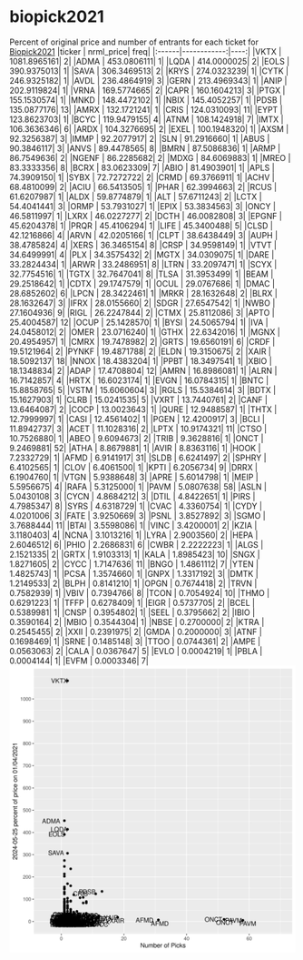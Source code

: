 # biopick2021
Percent of original price and number of entrants for each ticket for [Biopick2021](https://twitter.com/hashtag/Biopick2021)
|ticker |   nrml_price| freq|
|:------|------------:|----:|
|VKTX   | 1081.8965161|    2|
|ADMA   |  453.0806111|    1|
|LQDA   |  414.0000025|    2|
|EOLS   |  390.9375013|    1|
|SAVA   |  306.3469513|    2|
|KRYS   |  274.0323239|    1|
|CYTK   |  246.9325182|    1|
|AVDL   |  236.4864919|    3|
|GERN   |  213.4969343|    1|
|ANIP   |  202.9119824|    1|
|VRNA   |  169.5774665|    2|
|CAPR   |  160.1604213|    3|
|PTGX   |  155.1530574|    1|
|MNKD   |  148.4472102|    1|
|NBIX   |  145.4052257|    1|
|PDSB   |  135.0877176|   13|
|AMRX   |  132.1721241|    1|
|CRIS   |  124.0310093|   11|
|EYPT   |  123.8623703|    1|
|BCYC   |  119.9479155|    4|
|ATNM   |  108.1424918|    7|
|IMTX   |  106.3636346|    6|
|ARDX   |  104.3276695|    2|
|EXEL   |  100.1948320|    1|
|AXSM   |   92.3256387|    3|
|IMMP   |   92.2077917|    2|
|SLN    |   91.2916660|    1|
|ABUS   |   90.3846117|    3|
|ANVS   |   89.4478565|    8|
|BMRN   |   87.5086836|    1|
|ARMP   |   86.7549636|    2|
|NGENF  |   86.2285682|    2|
|MDXG   |   84.6069883|    1|
|MREO   |   83.3333356|    8|
|BCRX   |   83.0623309|    7|
|ABIO   |   81.4903901|    1|
|APLS   |   74.3909150|    1|
|SYBX   |   72.7272722|    2|
|CRMD   |   69.3766911|    1|
|ACHV   |   68.4810099|    2|
|ACIU   |   66.5413505|    1|
|PHAR   |   62.3994663|    2|
|RCUS   |   61.6207987|    1|
|ALDX   |   59.8774879|    1|
|ALT    |   57.6711243|    2|
|LCTX   |   54.4041441|    3|
|ORMP   |   53.7931027|    1|
|EPIX   |   53.3834563|    3|
|ONCY   |   46.5811997|    1|
|LXRX   |   46.0227277|    2|
|DCTH   |   46.0082808|    3|
|EPGNF  |   45.6204378|    1|
|PRQR   |   45.4106294|    1|
|LIFE   |   45.3400488|    5|
|CLSD   |   42.1216866|    4|
|ARVN   |   42.0205166|    1|
|CLPT   |   38.6438449|    3|
|AUPH   |   38.4785824|    4|
|XERS   |   36.3465154|    8|
|CRSP   |   34.9598149|    1|
|VTVT   |   34.6499991|    4|
|PLX    |   34.3575432|    2|
|MGTX   |   34.0309075|    1|
|DARE   |   33.2824434|    1|
|ARWR   |   33.2486951|    8|
|LTRN   |   33.2097471|    1|
|SCYX   |   32.7754516|    1|
|TGTX   |   32.7647041|    8|
|TLSA   |   31.3953499|    1|
|BEAM   |   29.2518642|    1|
|CDTX   |   29.1747579|    1|
|OCUL   |   29.0767686|    1|
|DMAC   |   28.6852602|    6|
|LPCN   |   28.3422461|    1|
|MRKR   |   28.1632648|    2|
|BLRX   |   28.1632647|    3|
|IFRX   |   28.0155660|    2|
|SDGR   |   27.6547542|    1|
|NWBO   |   27.1604936|    9|
|RIGL   |   26.2247844|    2|
|CTMX   |   25.8112086|    3|
|APTO   |   25.4004587|   12|
|OCUP   |   25.1428570|    1|
|BYSI   |   24.5065794|    1|
|IVA    |   24.0458012|    2|
|OMER   |   23.0716240|    1|
|GTHX   |   22.6342016|    1|
|MGNX   |   20.4954957|    1|
|CMRX   |   19.7478982|    2|
|GRTS   |   19.6560191|    6|
|CRDF   |   19.5121964|    2|
|PYNKF  |   19.4871788|    2|
|ELDN   |   19.3150675|    2|
|XAIR   |   18.5092137|   18|
|NNOX   |   18.4383204|    1|
|PPBT   |   18.3497541|    1|
|XBIO   |   18.1348834|    2|
|ADAP   |   17.4708804|   12|
|AMRN   |   16.8986081|    1|
|ALRN   |   16.7142857|    4|
|HRTX   |   16.6023174|    1|
|EVGN   |   16.0784315|    1|
|BNTC   |   15.8858765|    5|
|VSTM   |   15.6060604|    3|
|RGLS   |   15.5384614|    3|
|BDTX   |   15.1627903|    1|
|CLRB   |   15.0241535|    5|
|VXRT   |   13.7440761|    2|
|CANF   |   13.6464087|    2|
|COCP   |   13.0023643|    1|
|QURE   |   12.9488587|    1|
|THTX   |   12.7999997|    1|
|CASI   |   12.4561402|    1|
|PGEN   |   12.4200917|    3|
|BCLI   |   11.8942737|    3|
|ACET   |   11.1028316|    2|
|LPTX   |   10.9174321|   11|
|CTSO   |   10.7526880|    1|
|ABEO   |    9.6094673|    2|
|TRIB   |    9.3628816|    1|
|ONCT   |    9.2469881|   52|
|ATHA   |    8.8679881|    1|
|AVIR   |    8.8363116|    1|
|HOOK   |    7.2332729|    1|
|AFMD   |    6.9141917|   31|
|SLDB   |    6.6241497|    2|
|SPHRY  |    6.4102565|    1|
|CLOV   |    6.4061500|    1|
|KPTI   |    6.2056734|    9|
|DRRX   |    6.1904760|    1|
|VTGN   |    5.9388648|    3|
|APRE   |    5.6014798|    1|
|MEIP   |    5.5956675|    4|
|RAFA   |    5.3125000|    1|
|PAVM   |    5.0807638|   58|
|ASLN   |    5.0430108|    3|
|CYCN   |    4.8684212|    3|
|DTIL   |    4.8422651|    1|
|PIRS   |    4.7985347|    8|
|SYRS   |    4.6318729|    1|
|CVAC   |    4.3360754|    1|
|CYDY   |    4.0201006|    3|
|FATE   |    3.9250669|    3|
|PSNL   |    3.8527892|    3|
|SGMO   |    3.7688444|   11|
|BTAI   |    3.5598086|    1|
|VINC   |    3.4200001|    2|
|KZIA   |    3.1180403|    4|
|NCNA   |    3.1013216|    1|
|LYRA   |    2.9003560|    2|
|HEPA   |    2.6046512|    6|
|PHIO   |    2.2686831|    6|
|CWBR   |    2.2222223|    1|
|ALGS   |    2.1521335|    2|
|GRTX   |    1.9103313|    1|
|KALA   |    1.8985423|   10|
|SNGX   |    1.8271605|    2|
|CYCC   |    1.7147636|   11|
|BNGO   |    1.4861112|    7|
|YTEN   |    1.4825743|    1|
|PCSA   |    1.3574660|    1|
|GNPX   |    1.3317192|    3|
|DMTK   |    1.2149533|    2|
|BLPH   |    0.8141210|    1|
|OPGN   |    0.7674418|    2|
|TRVN   |    0.7582939|    1|
|VBIV   |    0.7394766|    8|
|TCON   |    0.7054924|   10|
|THMO   |    0.6291223|    1|
|TFFP   |    0.6278409|    1|
|EIGR   |    0.5737705|    2|
|BCEL   |    0.5389981|    1|
|CNSP   |    0.3954802|    1|
|SEEL   |    0.3795662|    2|
|IBIO   |    0.3590164|    2|
|MBIO   |    0.3544304|    1|
|NBSE   |    0.2700000|    2|
|KTRA   |    0.2545455|    2|
|XXII   |    0.2391975|    2|
|GMDA   |    0.2000000|    3|
|ATNF   |    0.1698469|    1|
|SRNE   |    0.1485148|    3|
|TTOO   |    0.0744361|    2|
|AMPE   |    0.0563063|    2|
|CALA   |    0.0367647|    5|
|EVLO   |    0.0004219|    1|
|PBLA   |    0.0004144|    1|
|EVFM   |    0.0003346|    7|
![retvspicks](biopicks.png?raw=true)
